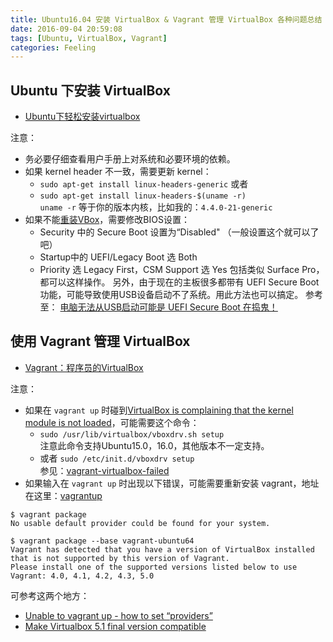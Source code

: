 ```yaml
---
title: Ubuntu16.04 安装 VirtualBox & Vagrant 管理 VirtualBox 各种问题总结
date: 2016-09-04 20:59:08
tags: [Ubuntu, VirtualBox, Vagrant]
categories: Feeling
---
```

## Ubuntu 下安装 VirtualBox

- [Ubuntu下轻松安装virtualbox](http://blog.csdn.net/flm2003/article/details/8168628)

注意：  
- 务必要仔细查看用户手册上对系统和必要环境的依赖。
- 如果 kernel header 不一致，需要更新 kernel：  
  - `sudo apt-get install linux-headers-generic` 或者  
  - `sudo apt-get install linux-headers-$(uname -r)`  
  `uname -r` 等于你的版本内核，比如我的：`4.4.0-21-generic`
- 如果不能[重装VBox](http://askubuntu.com/questions/762136/cannot-reinstall-virtualbox-on-ubuntu-16-04)，需要修改BIOS设置：  
  - Security 中的 Secure Boot 设置为“Disabled" （一般设置这个就可以了吧）
  - Startup中的 UEFI/Legacy Boot 选 Both
  - Priority 选 Legacy First，CSM Support 选 Yes
  包括类似 Surface Pro，都可以这样操作。
  另外，由于现在的主板很多都带有 UEFI Secure Boot 功能，可能导致使用USB设备启动不了系统。用此方法也可以搞定。
  参考至： [电脑无法从USB启动可能是 UEFI Secure Boot 在捣鬼！](http://blog.csdn.net/tanaya/article/details/8846779)



## 使用 Vagrant 管理 VirtualBox

- [Vagrant：程序员的VirtualBox](http://wp.fungo.me/linux/vagrant-for-programmer-ch1.html)  

注意：  

- 如果在 `vagrant up` 时碰到[VirtualBox is complaining that the kernel module is not loaded](https://github.com/lynnaloo/xtuple-vagrant/issues/13)，可能需要这个命令：  
  - `sudo /usr/lib/virtualbox/vboxdrv.sh setup`  
  注意此命令支持Ubuntu15.0，16.0，其他版本不一定支持。  
  - 或者 `sudo /etc/init.d/vboxdrv setup`  
  参见：[vagrant-virtualbox-failed](https://gist.github.com/geraldvillorente/977d16624e079ba12741)  
- 如果输入在 `vagrant up` 时出现以下错误，可能需要重新安装  vagrant，地址在这里：[vagrantup](http://www.vagrantup.com/downloads.html)   

```
$ vagrant package
No usable default provider could be found for your system.  

$ vagrant package --base vagrant-ubuntu64
Vagrant has detected that you have a version of VirtualBox installed that is not supported by this version of Vagrant.   
Please install one of the supported versions listed below to use Vagrant: 4.0, 4.1, 4.2, 4.3, 5.0

```
   可参考这两个地方：  
   - [Unable to vagrant up - how to set “providers”](http://stackoverflow.com/questions/29450437/unable-to-vagrant-up-how-to-set-providers)
   - [Make Virtualbox 5.1 final version compatible](https://github.com/mitchellh/vagrant/issues/7578)  
